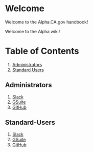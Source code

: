 # Welcome

Welcome to the Alpha.CA.gov handbook!


Welcome to the Alpha wiki!

# Table of Contents
1. [Administrators](#Administrators)
2. [Standard Users](#Standard-Users)


## Administrators
1. [Slack](https://github.com/cagov/Alpha/wiki/SLACK)
2. [GSuite](https://github.com/cagov/Alpha/wiki/GSuite)
3. [GitHub](https://github.com/cagov/Alpha/wiki/GitHub)

## Standard-Users
1. [Slack](https://github.com/cagov/Alpha/wiki/SLACK-USERS)
2. [GSuite](https://github.com/cagov/Alpha/wiki/GSuite-USERS)
3. [GitHub](https://github.com/cagov/Alpha/wiki/GitHub-USERS)
